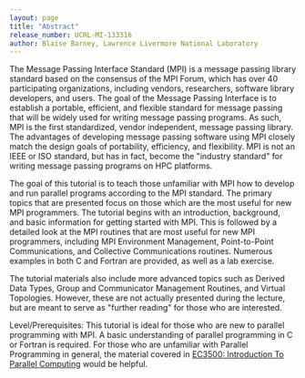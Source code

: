 ```yaml
---
layout: page
title: "Abstract"
release_number: UCRL-MI-133316
author: Blaise Barney, Lawrence Livermore National Laboratory
---
```


The Message Passing Interface Standard (MPI) is a message passing library standard based on the consensus of the MPI Forum, which has over 40 participating organizations, including vendors, researchers, software library developers, and users. The goal of the Message Passing Interface is to establish a portable, efficient, and flexible standard for message passing that will be widely used for writing message passing programs. As such, MPI is the first standardized, vendor independent, message passing library. The advantages of developing message passing software using MPI closely match the design goals of portability, efficiency, and flexibility. MPI is not an IEEE or ISO standard, but has in fact, become the "industry standard" for writing message passing programs on HPC platforms.

The goal of this tutorial is to teach those unfamiliar with MPI how to develop and run parallel programs according to the MPI standard. The primary topics that are presented focus on those which are the most useful for new MPI programmers. The tutorial begins with an introduction, background, and basic information for getting started with MPI. This is followed by a detailed look at the MPI routines that are most useful for new MPI programmers, including MPI Environment Management, Point-to-Point Communications, and Collective Communications routines. Numerous examples in both C and Fortran are provided, as well as a lab exercise.

The tutorial materials also include more advanced topics such as Derived Data Types, Group and Communicator Management Routines, and Virtual Topologies. However, these are not actually presented during the lecture, but are meant to serve as "further reading" for those who are interested.

Level/Prerequisites: This tutorial is ideal for those who are new to parallel programming with MPI. A basic understanding of parallel programming in C or Fortran is required. For those who are unfamiliar with Parallel Programming in general, the material covered in [EC3500: Introduction To Parallel Computing](https://hpc.llnl.gov/training/tutorials/introduction-parallel-computing-tutorial) would be helpful.

